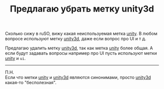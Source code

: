 ﻿---
title: "Предлагаю убрать метку unity3d"
se.owner.user_id: 324730
se.owner.display_name: "Арман"
se.owner.link: "https://ru.meta.stackoverflow.com/users/324730/%d0%90%d1%80%d0%bc%d0%b0%d0%bd"
se.link: "https://ru.meta.stackoverflow.com/questions/10299/%d0%9f%d1%80%d0%b5%d0%b4%d0%bb%d0%b0%d0%b3%d0%b0%d1%8e-%d1%83%d0%b1%d1%80%d0%b0%d1%82%d1%8c-%d0%bc%d0%b5%d1%82%d0%ba%d1%83-unity3d"
se.question_id: 10299
se.post_type: question
se.score: 0
---
<p>Сколько сижу в ruSO, вижу какая неиспользуемая метка <a href="https://ru.stackoverflow.com/questions/tagged/unity" class="post-tag" title="показать вопросы с меткой [unity]" rel="tag">unity</a>. В любом вопросе используют метку <a href="https://ru.stackoverflow.com/questions/tagged/unity3d" class="post-tag" title="показать вопросы с меткой [unity3d]" rel="tag">unity3d</a>, даже если вопрос про UI и т д. </p>

<p>Предлагаю удалить метку <a href="https://ru.stackoverflow.com/questions/tagged/unity3d" class="post-tag" title="показать вопросы с меткой [unity3d]" rel="tag">unity3d</a>, так как метка <a href="https://ru.stackoverflow.com/questions/tagged/unity" class="post-tag" title="показать вопросы с меткой [unity]" rel="tag">unity</a> более общая. А если будут задавать вопросы например про UI пусть используют метки <a href="https://ru.stackoverflow.com/questions/tagged/unity" class="post-tag" title="показать вопросы с меткой [unity]" rel="tag">unity</a> и <code>ui</code>.</p>

<hr>

<p>П.Н.<br>
Если что метки <a href="https://ru.stackoverflow.com/questions/tagged/unity" class="post-tag" title="показать вопросы с меткой [unity]" rel="tag">unity</a> и <a href="https://ru.stackoverflow.com/questions/tagged/unity3d" class="post-tag" title="показать вопросы с меткой [unity3d]" rel="tag">unity3d</a> являются синонимами, просто <a href="https://ru.stackoverflow.com/questions/tagged/unity3d" class="post-tag" title="показать вопросы с меткой [unity3d]" rel="tag">unity3d</a> какая-то "бесполезная".</p>
